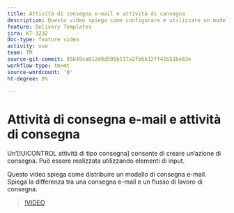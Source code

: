 ```yaml
---
title: Attività di consegna e-mail e attività di consegna
description: Questo video spiega come configurare e utilizzare un modello di consegna.
feature: Delivery Templates
jira: KT-3232
doc-type: feature video
activity: use
team: TM
source-git-commit: 05b49ca012d0d505b117a2fb6b12ff41b51be63e
workflow-type: tm+mt
source-wordcount: '0'
ht-degree: 0%

---
```



# Attività di consegna e-mail e attività di consegna

Un’[!UICONTROL attività di tipo consegna] consente di creare un’azione di consegna. Può essere realizzata utilizzando elementi di input.

Questo video spiega come distribuire un modello di consegna e-mail. Spiega la differenza tra una consegna e-mail e un flusso di lavoro di consegna.

>[!VIDEO](https://video.tv.adobe.com/v/24065?quality=12&learn=on)
